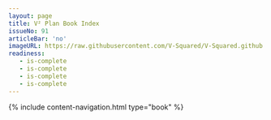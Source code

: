 ```yaml
---
layout: page
title: V² Plan Book Index
issueNo: 91
articleBar: 'no'
imageURL: https://raw.githubusercontent.com/V-Squared/V-Squared.github.io/master/images/titles/plan/plan-960x320.jpg
readiness:
   - is-complete
   - is-complete
   - is-complete
   - is-complete
---
```


{% include content-navigation.html type="book" %}


